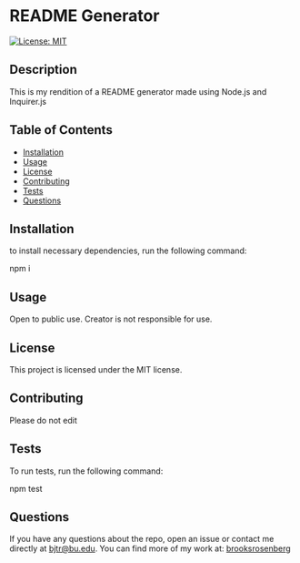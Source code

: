 # README Generator

  [![License: MIT](https://img.shields.io/badge/License-MIT-yellow.svg)](https://opensource.org/licenses/MIT)
  
 ##  Description
 This is my rendition of a README generator made using Node.js and Inquirer.js
 
 ## Table of Contents 
 
 - [Installation](#Installation)
 - [Usage](#Usage)
 - [License](#License)
 - [Contributing](#Contributing)
 - [Tests](#Tests)
 - [Questions](#Questions)
 
 
 ## Installation 
 to install necessary dependencies, run the following command:
 
 npm i
 
 
 ## Usage 
 Open to public use. Creator is not responsible for use.
 
 
 ## License
 This project is licensed under the MIT license.
 
 
 ## Contributing
 Please do not edit
 
 
 ## Tests
 To run tests, run the following command:
 
 npm test
 
 ## Questions
 If you have any questions about the repo, open an issue or contact me directly at [bjtr@bu.edu](mailto:bjtr@bu.edu). You can find more of my work at: [brooksrosenberg](https://github.com/brooksrosenberg) 